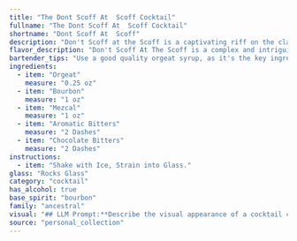```yaml
---
title: "The Dont Scoff At  Scoff Cocktail"
fullname: "The Dont Scoff At  Scoff Cocktail"
shortname: "Dont Scoff At  Scoff"
description: "Don't Scoff at the Scoff is a captivating riff on the classic Old Fashioned, drawing inspiration from its rich history of bourbon, bitters, and sweetening agents.  The addition of mezcal and orgeat brings a modern twist,  creating a layered and complex cocktail that celebrates both tradition and innovation. "
flavor_description: "Don't Scoff At The Scoff is a complex and intriguing cocktail. The orgeat syrup provides a sweet, almondy base, while the bourbon adds warmth and spice. The mezcal lends a smoky, earthy note, balanced by the subtle bitterness of aromatic and chocolate bitters. The result is a captivating blend of sweet, smoky, spicy, and bitter flavors, creating a truly unique and memorable cocktail experience. "
bartender_tips: "Use a good quality orgeat syrup, as it's the key ingredient. Measure the orgeat carefully for the right balance. A dash of each bitters adds complexity, but don't overdo it. Shake hard with ice to chill and dilute. Strain into a chilled coupe for a crisp, elegant presentation. "
ingredients:
  - item: "Orgeat"
    measure: "0.25 oz"
  - item: "Bourbon"
    measure: "1 oz"
  - item: "Mezcal"
    measure: "1 oz"
  - item: "Aromatic Bitters"
    measure: "2 Dashes"
  - item: "Chocolate Bitters"
    measure: "2 Dashes"
instructions:
  - item: "Shake with Ice, Strain into Glass."
glass: "Rocks Glass"
category: "cocktail"
has_alcohol: true
base_spirit: "bourbon"
family: "ancestral"
visual: "## LLM Prompt:**Describe the visual appearance of a cocktail called Don't Scoff At The Scoff, made with the following ingredients:*** **Orgeat Syrup:**  A sweet, almond-flavored syrup with a light, viscous texture.* **Bourbon Whiskey:** A clear amber liquid with a slightly oily sheen.* **Mezcal:** A smoky, amber-colored spirit with a noticeable oily layer on top.* **Aromatic Bitters:** A dark, slightly viscous liquid with a strong herbal aroma.* **Chocolate Bitters:** A dark, viscous liquid with a rich chocolate aroma.**Focus on the following aspects:*** **Color:** Describe the overall color of the cocktail. Is it light or dark, clear or cloudy?* **Texture:** Is the cocktail smooth, oily, or layered? * **Garnish:** Suggest a garnish that would complement the flavors and enhance the visual appeal. * **Overall impression:** Describe the overall impression the cocktail gives, focusing on its visual appeal. Is it elegant, rustic, vibrant, or mysterious? **Example Response:**The 'Don't Scoff At The Scoff' presents a captivatingly layered appearance. The base is a deep amber hue, tinged with the subtle smokiness of the mezcal. A thin layer of oily sheen from the mezcal rests atop the drink, reflecting the light in an alluring dance. The orgeat syrup adds a touch of creaminess to the texture, creating a visual contrast to the sharp lines of the ice cubes. A sprig of fresh mint, gently placed on the rim of the glass, adds a touch of verdant green, harmonizing with the smoky notes of the cocktail and hinting at its complex flavor profile. "
source: "personal_collection"
---
```


